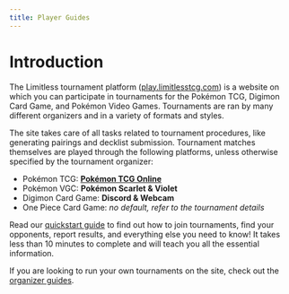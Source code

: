 ```yaml
---
title: Player Guides
---
```


# Introduction

The Limitless tournament platform ([play.limitlesstcg.com](https://play.limitlesstcg.com/)) is a website on which you can participate in tournaments for the Pokémon TCG, Digimon Card Game, and Pokémon Video Games. Tournaments are ran by many different organizers and in a variety of formats and styles.

The site takes care of all tasks related to tournament procedures, like generating pairings and decklist submission.
Tournament matches themselves are played through the following platforms, unless otherwise specified by the tournament organizer:

* Pokémon TCG: **[Pokémon TCG Online](https://www.pokemon.com/us/pokemon-tcg/play-online/)**
* Pokémon VGC: **Pokémon Scarlet & Violet**
* Digimon Card Game: **Discord & Webcam**
* One Piece Card Game: *no default, refer to the tournament details*

Read our [quickstart guide](/player/account) to find out how to join tournaments, find your opponents, report results, and everything else you need to know! It takes less than 10 minutes to complete and will teach you all the essential information.

If you are looking to run your own tournaments on the site, check out the [organizer guides](/organizer).
